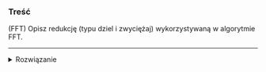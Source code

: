 ### Treść
(FFT)
Opisz redukcję (typu dziel i zwyciężaj) wykorzystywaną w algorytmie FFT.

------
<details><summary>Rozwiązanie</summary>
<p>

